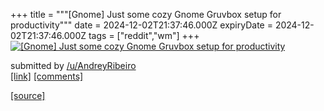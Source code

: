 +++
title = """[Gnome] Just some cozy Gnome Gruvbox setup for productivity"""
date = 2024-12-02T21:37:46.000Z
expiryDate = 2024-12-02T21:37:46.000Z
tags = ["reddit","wm"]
+++
[![[Gnome] Just some cozy Gnome Gruvbox setup for productivity](https://b.thumbs.redditmedia.com/5lJ68gs6fAdSgn8fdn-AGoj8dmM79jcOvDiEf7P6gwc.jpg "[Gnome] Just some cozy Gnome Gruvbox setup for productivity")](https://www.reddit.com/r/unixporn/comments/1h56kbt/gnome_just_some_cozy_gnome_gruvbox_setup_for/)

submitted by [/u/AndreyRibeiro](https://www.reddit.com/user/AndreyRibeiro)  
[\[link\]](https://www.reddit.com/gallery/1h56kbt) [\[comments\]](https://www.reddit.com/r/unixporn/comments/1h56kbt/gnome_just_some_cozy_gnome_gruvbox_setup_for/)

[[source]](https://www.reddit.com/r/unixporn/comments/1h56kbt/gnome_just_some_cozy_gnome_gruvbox_setup_for/)
